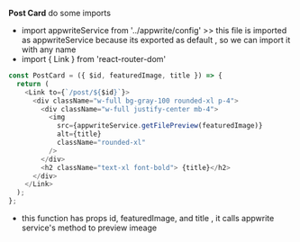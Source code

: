 **Post Card**
do some imports

- import appwriteService from '../appwrite/config' >> this file is imported as appwriteService because its exported as default , so we can import it with any name
- import { Link } from 'react-router-dom'

```js
const PostCard = ({ $id, featuredImage, title }) => {
  return (
    <Link to={`/post/${$id}`}>
      <div className="w-full bg-gray-100 rounded-xl p-4">
        <div className="w-full justify-center mb-4">
          <img
            src={appwriteService.getFilePreview(featuredImage)}
            alt={title}
            className="rounded-xl"
          />
        </div>
        <h2 className="text-xl font-bold"> {title}</h2>
      </div>
    </Link>
  );
};
```

- this function has props id, featuredImage, and title , it calls appwrite service's method to preview imeage
